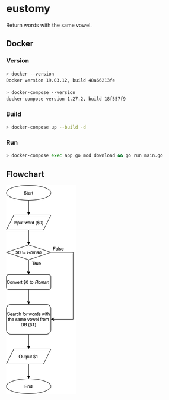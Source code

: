 # eustomy
Return words with the same vowel.
  
## Docker
  
### Version

```bash
> docker --version
Docker version 19.03.12, build 48a66213fe

> docker-compose --version
docker-compose version 1.27.2, build 18f557f9
```
  
### Build
  
```bash
> docker-compose up --build -d
```
  
### Run
  
```bash
> docker-compose exec app go mod download && go run main.go
```
## Flowchart
  
![](./docs/flowchart_using.png)
  